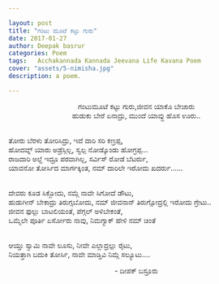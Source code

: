 ```yaml
---

layout: post
title: "ಗಂಟು ಮೂಟೆ ಕಟ್ಟು ಗುರು"
date: 2017-01-27
author: Deepak basrur
categories: Poem
tags:	Acchakannada Kannada Jeevana Life Kavana Poem
cover: "assets/5-nimisha.jpg"
description: a poem.

---
```


<p align ="center">ಗಂಟುಮೂಟೆ ಕಟ್ಟು ಗುರು,ಜೀವನ ಯಾಕೊ ಬೇಜಾರು<br>
ಹುಡುಕು ಬೇರೆ ಏನಾದ್ರು, ಮುಂದೆ ಯಾವ್ದು ಹೊಸ ಊರು..<br><br>

ತೋರು ಬೆರಳು ತೋರಿಸಿದ್ರು, ಇದೆ ದಾರಿ ಸರಿ ಕಣ್ರಪ್ಪ,<br>
ಹೋದವ್ನ್ ಯಾರು ಅಡ್ರೆಸ್ಗಿಲ್ಲ, ಸ್ವಲ್ಪ ನೋಡ್ಕೊಂಡು ಹೋಗ್ರಪ್ಪ...<br>
ರಾಜದಾರಿ ಅಲ್ದೆ ಇದ್ರೂ ಪರವಾಗಿಲ್ಲ, ಸರ್ವಿಸ್ ರೋಡೆ ಬೆಟರ್ರು,<br>
ಯಾವನೋ ತೋರ್ಸಿದ ಮಾರ್ಗಕ್ಕಿಂತ, ನಮ್ ದಾರಿಲೇ ಇರೋದು ಖದರ್ರು......<br><br>

ದೇವರು ಕೂಡ ಸಿಕ್ಬೋದು, ನಮ್ಗೆ ನಾವೇ ಸಿಗೋದೆ ಡೌಟು,<br>
ಹುಡುಗೀನ್ ಬೇಕಾದ್ರು ತಿರುಗ್ಸಬೋದು, ನಮ್ ಜೀವನಾನ್ ತಿರುಗ್ಸೋದ್ರಲ್ಲಿ ಇರೋದು ಗ್ರೇಟು..<br>
ಜೀವನ ಫುಲ್ಲು ಬಾಟಲಿಯಂತೆ, ಪೆಗ್ಗಲ್ ಅಳಿಬೇಕಂತೆ,<br>
ಒಮ್ಮೆಲೇ ಪೂರ್ತಿ ಏರ್ಸೋರು ನಾವು, ನಿಮಗ್ಯಾಕ್ ಹೇಳಿ ನಮ್ ಚಿಂತೆ<br><br>

ಆಯ್ತು ಸ್ವಾಮಿ ನಾವೇ ಲೂಸು, ನೀವೇ ಎಲ್ಲಾದ್ರಲ್ಲು ರೈಟು,<br>
ನಿಯತ್ತಾಗಿ ಬದುಕಿ ತೋರ್ಸಿ, ನಾವೇ ಮಾಡ್ತಿವಿ ನಿಮ್ಗೆ ಸಲ್ಯೂಟು....</p>
<p align ="center">- ದೀಪಕ್ ಬಸ್ರೂರು </p>
